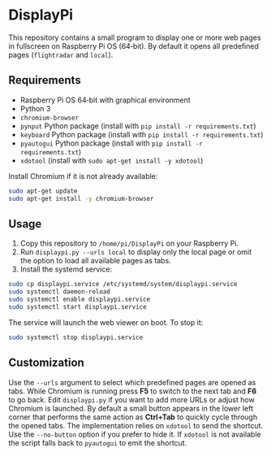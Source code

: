 # DisplayPi

This repository contains a small program to display one or more web pages in fullscreen on Raspberry Pi OS (64‑bit). By default it opens all predefined pages (`flightradar` and `local`).

## Requirements
- Raspberry Pi OS 64‑bit with graphical environment
- Python 3
- `chromium-browser`
- `pynput` Python package (install with `pip install -r requirements.txt`)
- `keyboard` Python package (install with `pip install -r requirements.txt`)
- `pyautogui` Python package (install with `pip install -r requirements.txt`)
- `xdotool` (install with `sudo apt-get install -y xdotool`)

Install Chromium if it is not already available:
```bash
sudo apt-get update
sudo apt-get install -y chromium-browser
```

## Usage
1. Copy this repository to `/home/pi/DisplayPi` on your Raspberry Pi.
2. Run `displaypi.py --urls local` to display only the local page or omit the option to load all available pages as tabs.
3. Install the systemd service:

```bash
sudo cp displaypi.service /etc/systemd/system/displaypi.service
sudo systemctl daemon-reload
sudo systemctl enable displaypi.service
sudo systemctl start displaypi.service
```

The service will launch the web viewer on boot. To stop it:

```bash
sudo systemctl stop displaypi.service
```

## Customization
Use the `--urls` argument to select which predefined pages are opened as tabs. While Chromium is running press **F5** to switch to the next tab and **F6** to go back. Edit `displaypi.py` if you want to add more URLs or adjust how Chromium is launched.
By default a small button appears in the lower left corner that performs the same action as **Ctrl+Tab** to quickly cycle through the opened tabs. The implementation relies on `xdotool` to send the shortcut. Use the `--no-button` option if you prefer to hide it.
If `xdotool` is not available the script falls back to `pyautogui` to emit the shortcut.
